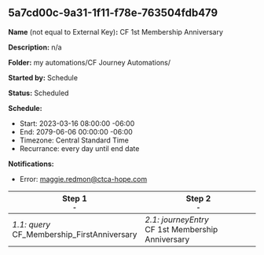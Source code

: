 ## 5a7cd00c-9a31-1f11-f78e-763504fdb479

**Name** (not equal to External Key)**:** CF 1st Membership Anniversary

**Description:** n/a

**Folder:** my automations/CF Journey Automations/

**Started by:** Schedule

**Status:** Scheduled

**Schedule:**

* Start: 2023-03-16 08:00:00 -06:00
* End: 2079-06-06 00:00:00 -06:00
* Timezone: Central Standard Time
* Recurrance: every day until end date

**Notifications:**

* Error: maggie.redmon@ctca-hope.com

| Step 1<br>_<small>-</small>_ | Step 2<br>_<small>-</small>_ |
| --- | --- |
| _1.1: query_<br>CF_Membership_FirstAnniversary | _2.1: journeyEntry_<br>CF 1st Membership Anniversary |
